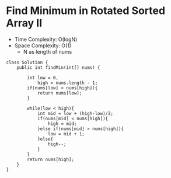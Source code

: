 # Find Minimum in Rotated Sorted Array II

- Time Complexity: O(logN)
- Space Complexity: O(1)
  - N as length of nums

```
class Solution {
    public int findMin(int[] nums) {

        int low = 0,
            high = nums.length - 1;
        if(nums[low] < nums[high]){
            return nums[low];
        }

        while(low < high){
            int mid = low + (high-low)/2;
            if(nums[mid] < nums[high]){
                high = mid;
            }else if(nums[mid] > nums[high]){
                low = mid + 1;
            }else{
                high--;
            }
        }
        return nums[high];
    }
}
```
